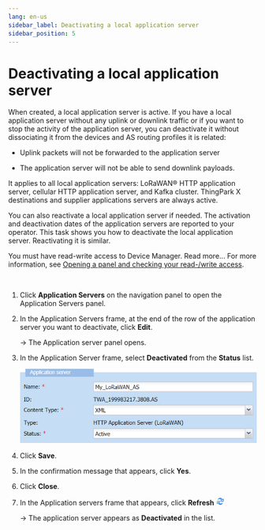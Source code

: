 ```yaml
---
lang: en-us
sidebar_label: Deactivating a local application server
sidebar_position: 5
---
```


# Deactivating a local application server

When created, a local application server is active. If you have a local
application server without any uplink or downlink traffic or if you want
to stop the activity of the application server, you can deactivate it
without dissociating it from the devices and AS routing profiles it is
related:

- Uplink packets will not be forwarded to the application server

- The application server will not be able to send downlink payloads.

It applies to all local application servers: LoRaWAN® HTTP application
server, cellular HTTP application server, and Kafka cluster. ThingPark X
destinations and supplier applications servers are always active.

You can also reactivate a local application server if needed. The
activation and deactivation dates of the application servers are
reported to your operator. This task shows you how to deactivate the
local application server. Reactivating it is similar.

You must have read-write access to Device Manager. Read more\... For
more information, see [Opening a panel and checking your read-/write
access](../use-interface.md#opening-a-panel-and-checking-your-read-write-access).

 

1.  Click **Application Servers** on the navigation panel to open the
    Application Servers panel.

2.  In the Application Servers frame, at the end of the row of the
    application server you want to deactivate, click **Edit**.

    -\> The Application server panel opens.

3.  In the Application Server frame, select **Deactivated** from the
    **Status** list.

    ![](./_images/changing-the-content-type.png)

4.  Click **Save**.

5.  In the confirmation message that appears, click **Yes**.

6.  Click **Close**.

7.  In the Application servers frame that appears, click **Refresh** ![](../_images/deleting-an-object.gif)

    -\> The application server appears as **Deactivated** in the list.
